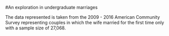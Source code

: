 #An exploration in undergraduate marriages

The data represented is taken from the 2009 - 2016 American Community Survey representing couples in which the wife married for the first time only with a sample size of 27,068.